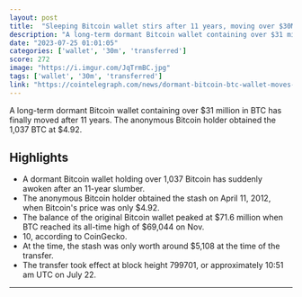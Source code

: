 ```yaml
---
layout: post
title:  "Sleeping Bitcoin wallet stirs after 11 years, moving over $30M"
description: "A long-term dormant Bitcoin wallet containing over $31 million in BTC has finally moved after 11 years. The anonymous Bitcoin holder obtained the 1,037 BTC at $4.92."
date: "2023-07-25 01:01:05"
categories: ['wallet', '30m', 'transferred']
score: 272
image: "https://i.imgur.com/JqTrmBC.jpg"
tags: ['wallet', '30m', 'transferred']
link: "https://cointelegraph.com/news/dormant-bitcoin-btc-wallet-moves-millions-after-11-years"
---
```


A long-term dormant Bitcoin wallet containing over $31 million in BTC has finally moved after 11 years. The anonymous Bitcoin holder obtained the 1,037 BTC at $4.92.

## Highlights

- A dormant Bitcoin wallet holding over 1,037 Bitcoin has suddenly awoken after an 11-year slumber.
- The anonymous Bitcoin holder obtained the stash on April 11, 2012, when Bitcoin's price was only $4.92.
- The balance of the original Bitcoin wallet peaked at $71.6 million when BTC reached its all-time high of $69,044 on Nov.
- 10, according to CoinGecko.
- At the time, the stash was only worth around $5,108 at the time of the transfer.
- The transfer took effect at block height 799701, or approximately 10:51 am UTC on July 22.

---
